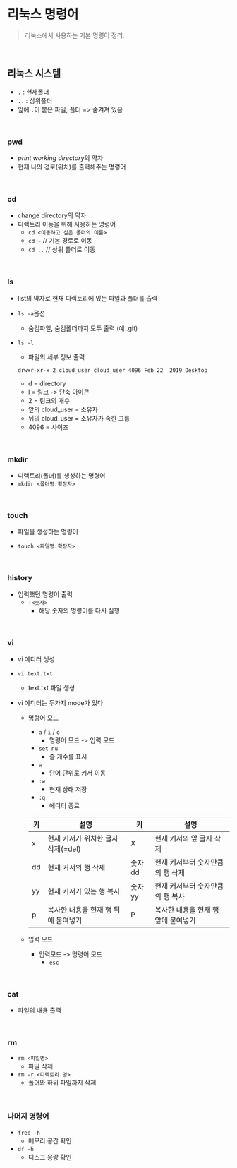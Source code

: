 # 리눅스 명령어

> 리눅스에서 사용하는 기본 명령어 정리. 
>

<br/>

## 리눅스 시스템

- `.` : 현재폴더
- `..` : 상위폴더
- 앞에 `.`이 붙은 파일, 폴더 => 숨겨져 있음

<br/>

### pwd

- *print working directory*의 약자
- 현재 나의 경로(위치)를 출력해주는 명렁어

<br/>

### cd

- change directory의 약자
- 디렉토리 이동을 위해 사용하는 명령어
  - `cd <이동하고 싶은 폴더의 이름>`
  - `cd ~`  // 기본 경로로 이동
  - `cd ..`  // 상위 폴더로 이동

<br/>

### ls

- list의 약자로 현재 디렉토리에 있는 파일과 폴더를 출력

- `ls -a`옵션
  
  - 숨김파일, 숨김폴더까지 모두 출력  (예 .git)
  
- `ls -l`

  - 파일의 세부 정보 출력

  ```
  drwxr-xr-x 2 cloud_user cloud_user 4096 Feb 22  2019 Desktop
  ```

  - d = directory
  - l = 링크 -> 단축 아이콘
  - 2 = 링크의 개수
  - 앞의 cloud_user  = 소유자
  - 뒤의 cloud_user  =  소유자가 속한 그룹
  - 4096  = 사이즈


<br/>

### mkdir

- 디렉토리(폴더)를 생성하는 명령어
- `mkdir <폴더명.확장자>`

<br/>

### touch

- 파일을 생성하는 명령어

- `touch <파일명.확장자>`

<br/>

### history

- 입력했던 명령어 출력
  - `!<숫자>`
    - 해당 숫자의 명령어를 다시 실행

<br/>

### vi

- vi 에디터 생성

- `vi text.txt`

  - text.txt 파일 생성

- vi 에디터는 두가지 mode가 있다

  - 명렁어 모드

    - `a` / `i` / `o`
      - 명령어 모드 -> 입력 모드
    - `set nu`
      - 줄 개수를 표시
    - `w`
      - 단어 단위로 커서 이동
    - `:w`
      - 현재 상태 저장
    - `:q`
      - 에디터 종료

    | 키   | 설명                                | 키     | 설명                                |
    | ---- | ----------------------------------- | ------ | ----------------------------------- |
    | x    | 현재 커서가 위치한 글자 삭제(=del)  | X      | 현재 커서의 앞 글자 삭제            |
    | dd   | 현재 커서의 행 삭제                 | 숫자dd | 현재 커서부터 숫자만큼의 행 삭제    |
    | yy   | 현재 커서가 있는 행 복사            | 숫자yy | 현재 커서부터 숫자만큼의 행 복사    |
    | p    | 복사한 내용을 현재 행 뒤에 붙여넣기 | P      | 복사한 내용을 현재 행 앞에 붙여넣기 |

  

  - 입력 모드
    - 입력모드 -> 명령어 모드
      - `esc`

<br/>

### cat

- 파일의 내용 출력

<br/>



### rm

- `rm <파일명>`
  - 파일 삭제
- `rm -r <디렉토리 명>`
  - 폴더와 하위 파일까지 삭제



<br/>

### 나머지 명령어

- `free -h`
  - 메모리 공간 확인
- `df -h`
  - 디스크 용량 확인